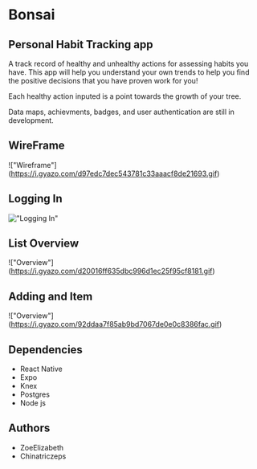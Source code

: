 # Bonsai
## Personal Habit Tracking app

A track record of healthy and unhealthy actions for assessing habits you have. This app will help you understand your own trends to help you find the positive decisions that you have proven work for you!

Each healthy action inputed is a point towards the growth of your tree. 

Data maps, achievments, badges, and user authentication are still in development. 

## WireFrame
!["Wireframe"]
(https://i.gyazo.com/d97edc7dec543781c33aaacf8de21693.gif)
## Logging In
!["Logging In"](https://i.gyazo.com/d97edc7dec543781c33aaacf8de21693.gif)
## List Overview
!["Overview"]
(https://i.gyazo.com/d20016ff635dbc996d1ec25f95cf8181.gif)
## Adding and Item
!["Overview"]
(https://i.gyazo.com/92ddaa7f85ab9bd7067de0e0c8386fac.gif)


## Dependencies

- React Native
- Expo
- Knex
- Postgres
- Node js

## Authors

- ZoeElizabeth
- Chinatriczeps

